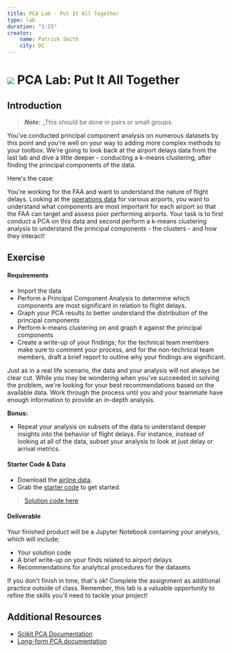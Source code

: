 ```yaml
---
title: PCA Lab - Put It All Together
type: lab
duration: "1:25"
creator:
    name: Patrick Smith
    city: DC
---
```


# ![](https://ga-dash.s3.amazonaws.com/production/assets/logo-9f88ae6c9c3871690e33280fcf557f33.png) PCA Lab: Put It All Together

## Introduction

> ***Note:*** _This should be done in pairs or small groups.

You've conducted principal component analysis on numerous datasets by this point and you're well on your way to adding more complex methods to your toolbox. We're going to look back at the airport delays data from the last lab and dive a little deeper - conducting a k-means clustering, after finding the principal components of the data.

Here's the case: 

You're working for the FAA and want to understand the nature of flight delays. Looking at the [operations data](./assets/datasets/airport_operations.csv) for various airports, you want to understand what components are most important for each airport so that the FAA can target and assess poor performing airports. Your task is to first conduct a PCA on this data and second perform a k-means clustering analysis to understand the principal components - the clusters - and how they interact!

## Exercise

#### Requirements

- Import the data
- Perform a Principal Component Analysis to determine which components are most significant in relation to flight delays.
- Graph your PCA results to better understand the distribution of the principal components
- Perform k-means clustering on and graph it against the principal components
- Create a write-up of your findings; for the technical team members make sure to comment your process, and for the non-technical team members, draft a brief report to outline why your findings are significant.

Just as in a real life scenario, the data and your analysis will not always be clear cut. While you may be wondering when you've succeeded in solving the problem, we're looking for your best recommendations based on the available data. Work through the process until you and your teammate have enough information to provide an in-depth analysis.

**Bonus:**
- Repeat your analysis on subsets of the data to understand deeper insights into the behavior of flight delays. For instance, instead of looking at all of the data, subset your analysis to look at just delay or arrival metrics. 

#### Starter Code & Data

- Download the [airline data](./assets/datasets/airport_operations.csv).
- Grab the [starter code](./code/starter-code/starter_code.ipynb) to get started. 

> [Solution code here](./code/solution-code/solution_code.ipynb)

#### Deliverable

Your finished product will be a Jupyter Notebook containing your analysis, which will include;

- Your solution code
- A brief write-up on your finds related to airport delays 
- Recommendations for analytical procedures for the datasets

If you don't finish in time, that's ok! Complete the assignment as additional practice outside of class. Remember, this lab is a valuable opportunity to refine the skills you'll need to tackle your project!

## Additional Resources

- [Scikit PCA Documentation](http://scikit-learn.org/stable/modules/generated/sklearn.decomposition.PCA.html)
- [Long-form PCA documentation](http://sebastianraschka.com/Articles/2014_pca_step_by_step.html)
